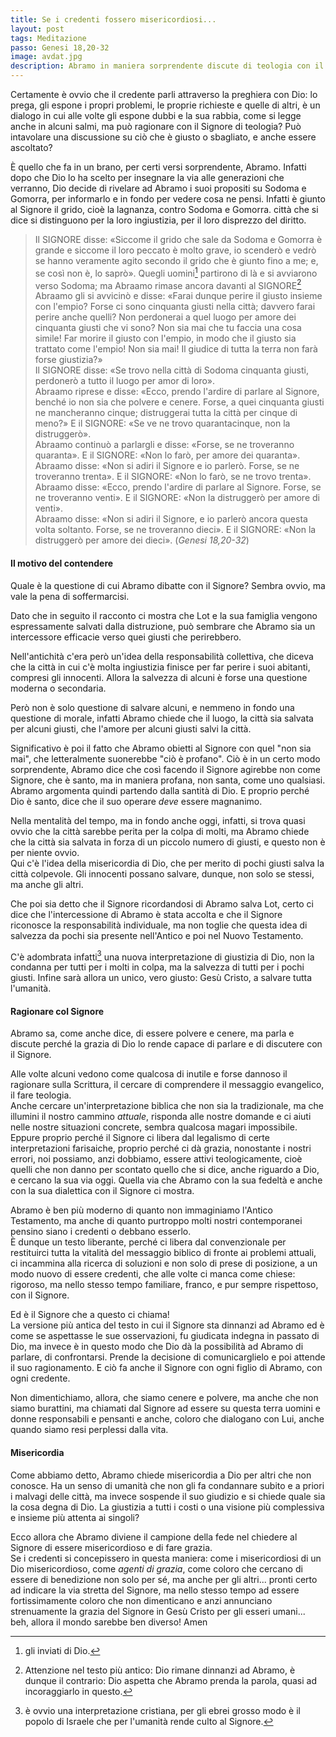 ```yaml
---
title: Se i credenti fossero misericordiosi...
layout: post
tags: Meditazione
passo: Genesi 18,20-32
image: avdat.jpg
description: Abramo in maniera sorprendente discute di teologia con il Signore e gli chiede di essere misericordioso in nome del suo essere santo
---
```


Certamente è ovvio che il credente parli attraverso la preghiera con Dio: lo prega, gli espone i propri problemi, le proprie richieste e quelle di altri, è un dialogo in cui alle volte gli espone dubbi e la sua rabbia, come si legge anche in alcuni salmi, ma può ragionare con il Signore di teologia? Può intavolare una discussione su ciò che è giusto o sbagliato, e anche essere ascoltato?

È quello che fa in un brano, per certi versi sorprendente, Abramo. Infatti dopo che Dio lo ha scelto per insegnare la via alle generazioni che verranno, Dio decide di rivelare ad Abramo i suoi propositi su Sodoma e Gomorra, per informarlo e in fondo per vedere cosa ne pensi. Infatti è giunto al Signore il grido, cioè la lagnanza, contro Sodoma e Gomorra. città che si dice si distinguono per la loro ingiustizia, per il loro disprezzo del diritto.

> Il SIGNORE disse: «Siccome il grido che sale da Sodoma e Gomorra è grande e siccome il loro peccato è molto grave,
io scenderò e vedrò se hanno veramente agito secondo il grido che è giunto fino a me; e, se così non è, lo saprò».
Quegli uomini[^uomini] partirono di là e si avviarono verso Sodoma; ma Abraamo rimase ancora davanti al SIGNORE[^davanti]  
Abraamo gli si avvicinò e disse: «Farai dunque perire il giusto insieme con l'empio? Forse ci sono cinquanta giusti nella città; davvero farai perire anche quelli? Non perdonerai a quel luogo per amore dei cinquanta giusti che vi sono? Non sia mai che tu faccia una cosa simile! Far morire il giusto con l'empio, in modo che il giusto sia trattato come l'empio! Non sia mai! Il giudice di tutta la terra non farà forse giustizia?»  
Il SIGNORE disse: «Se trovo nella città di Sodoma cinquanta giusti, perdonerò a tutto il luogo per amor di loro».  
Abraamo riprese e disse: «Ecco, prendo l'ardire di parlare al Signore, benché io non sia che polvere e cenere.
Forse, a quei cinquanta giusti ne mancheranno cinque; distruggerai tutta la città per cinque di meno?» E il SIGNORE: «Se ve ne trovo quarantacinque, non la distruggerò».  
Abraamo continuò a parlargli e disse: «Forse, se ne troveranno quaranta». E il SIGNORE: «Non lo farò, per amore dei quaranta».  
Abraamo disse: «Non si adiri il Signore e io parlerò. Forse, se ne troveranno trenta». E il SIGNORE: «Non lo farò, se ne trovo trenta».  
Abraamo disse: «Ecco, prendo l'ardire di parlare al Signore. Forse, se ne troveranno venti». E il SIGNORE: «Non la distruggerò per amore di venti».  
Abraamo disse: «Non si adiri il Signore, e io parlerò ancora questa volta soltanto. Forse, se ne troveranno dieci». E il SIGNORE: «Non la distruggerò per amore dei dieci». (*Genesi 18,20-32*)

[^uomini]: gli inviati di Dio.
[^davanti]: Attenzione nel testo più antico: Dio rimane dinnanzi ad Abramo, è dunque il contrario: Dio aspetta che Abramo prenda la parola, quasi ad incoraggiarlo in questo.  

#### Il motivo del contendere
Quale è la questione di cui Abramo dibatte con il Signore? Sembra ovvio, ma vale la pena di soffermarcisi.

Dato che in seguito il racconto ci mostra che Lot e la sua famiglia vengono espressamente salvati dalla distruzione, può sembrare che  Abramo sia un intercessore efficacie verso quei giusti che perirebbero.

Nell'antichità c'era però un'idea della responsabilità collettiva, che diceva che la città in cui c'è molta ingiustizia finisce per far perire i suoi abitanti, compresi gli innocenti. Allora la salvezza di alcuni è forse una questione moderna o secondaria.

Però non è solo questione di salvare alcuni, e nemmeno in fondo una questione di morale, infatti Abramo chiede che il luogo, la città sia salvata per alcuni giusti, che l'amore per alcuni giusti salvi la città.

Significativo è poi il fatto che Abramo obietti al Signore con quel "non sia mai", che letteralmente suonerebbe "ciò è profano". Ciò è in un certo modo sorprendente, Abramo dice che così facendo il Signore agirebbe non come Signore, che è santo, ma in maniera profana, non santa, come uno qualsiasi. Abramo argomenta quindi partendo dalla santità di Dio. E proprio perché Dio è santo, dice che il suo operare *deve* essere magnanimo. 

Nella mentalità del tempo, ma in fondo anche oggi, infatti, si trova quasi ovvio che la città sarebbe perita per la colpa di molti, ma Abramo chiede che la città sia salvata in forza di un piccolo numero di giusti, e questo non è per niente ovvio.  
Qui c'è l'idea della misericordia di Dio, che per merito di pochi giusti salva la città colpevole. Gli innocenti possano salvare, dunque, non solo se stessi, ma anche gli altri.

Che poi sia detto che il Signore ricordandosi di Abramo salva Lot, certo ci dice che l'intercessione di Abramo è stata accolta e che il Signore riconosce la responsabilità individuale, ma non toglie che questa idea di salvezza da pochi sia presente nell'Antico e poi nel Nuovo Testamento.

C'è adombrata infatti[^2] una nuova interpretazione di giustizia di Dio, non la condanna per tutti per i molti in colpa, ma la salvezza di tutti per i pochi giusti. Infine sarà allora un unico, vero giusto: Gesù Cristo, a salvare tutta l'umanità.

[^2]: è ovvio una interpretazione cristiana, per gli ebrei grosso modo è il popolo di Israele che per l'umanità rende culto al Signore.

#### Ragionare col Signore

Abramo sa, come anche dice, di essere polvere e cenere, ma parla e discute perché la grazia di Dio lo rende capace di parlare e di discutere con il Signore.

Alle volte alcuni vedono come qualcosa di inutile e forse dannoso il ragionare sulla Scrittura, il cercare di comprendere il messaggio evangelico, il fare teologia.  
Anche cercare un'interpretazione biblica che non sia la tradizionale, ma che illumini il nostro cammino *attuale*, risponda alle nostre domande e ci aiuti nelle nostre situazioni concrete, sembra qualcosa magari impossibile.  
Eppure proprio perché il Signore ci libera dal legalismo di certe interpretazioni farisaiche, proprio perché ci dà grazia, nonostante i nostri errori, noi possiamo, anzi dobbiamo, essere attivi teologicamente, cioè quelli che non danno per scontato quello che si dice, anche riguardo a Dio, e cercano la sua via oggi. Quella via che Abramo con la sua fedeltà e anche con la sua dialettica con il Signore ci mostra.

Abramo è ben più moderno di quanto non immaginiamo l'Antico Testamento, ma anche di quanto purtroppo molti nostri contemporanei pensino siano i credenti o debbano esserlo.  
È dunque un testo liberante, perché ci libera dal convenzionale per restituirci tutta la vitalità del messaggio biblico di fronte ai problemi attuali, ci incammina alla ricerca di soluzioni e non solo di prese di posizione, a un modo nuovo di essere credenti, che alle volte ci manca come chiese: rigoroso, ma nello stesso tempo familiare, franco, e pur sempre rispettoso, con il Signore.

Ed è il Signore che a questo ci chiama!  
La versione più antica del testo in cui il Signore sta dinnanzi ad Abramo ed è come se aspettasse le sue osservazioni, fu giudicata indegna in passato di Dio, ma invece è in questo modo che Dio dà la possibilità ad Abramo di parlare, di confrontarsi. Prende la decisione di comunicarglielo e poi attende il suo ragionamento. E ciò fa anche il Signore con ogni figlio di Abramo, con ogni credente.

Non dimentichiamo, allora, che siamo cenere e polvere, ma anche che non siamo burattini, ma chiamati dal Signore ad essere su questa terra uomini e donne responsabili e pensanti e anche, coloro che dialogano con Lui, anche quando siamo resi perplessi dalla vita.

#### Misericordia

Come abbiamo detto, Abramo chiede misericordia a Dio per altri che non conosce. Ha un senso di umanità che non gli fa condannare subito e a priori i malvagi delle città, ma invece sospende il suo giudizio e si chiede quale sia la cosa degna di Dio. La giustizia a tutti i costi o una visione più complessiva e insieme più attenta ai singoli?

Ecco allora che Abramo diviene il campione della fede nel chiedere al Signore di essere misericordioso e di fare grazia.  
Se i credenti si concepissero in questa maniera: come i misericordiosi di un Dio misericordioso, come *agenti di grazia*, come coloro che cercano di essere di benedizione non solo per sé, ma anche per gli altri... pronti certo ad indicare la via stretta del Signore, ma nello stesso tempo ad essere fortissimamente coloro che non dimenticano e anzi annunciano strenuamente la grazia del Signore in Gesù Cristo per gli esseri umani... beh, allora il mondo sarebbe ben diverso!
Amen
